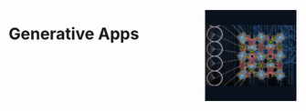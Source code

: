 <a href="/generative-apps/README.md"><img align="right" width="160" src="/logos/generative-apps.png"></img></a>

# Generative Apps

<br><br>
